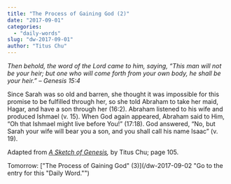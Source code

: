 ```yaml
---
title: "The Process of Gaining God (2)"
date: "2017-09-01"
categories: 
  - "daily-words"
slug: "dw-2017-09-01"
author: "Titus Chu"
---
```


_Then behold, the word of the Lord came to him, saying, “This man will not be your heir; but one who will come forth from your own body, he shall be your heir.”_ _– Genesis 15:4_

Since Sarah was so old and barren, she thought it was impossible for this promise to be fulfilled through her, so she told Abraham to take her maid, Hagar, and have a son through her (16:2). Abraham listened to his wife and produced Ishmael (v. 15). When God again appeared, Abraham said to Him, “Oh that Ishmael might live before You!” (17:18). God answered, “No, but Sarah your wife will bear you a son, and you shall call his name Isaac” (v. 19).

Adapted from _[A Sketch of Genesis](/book-gen-sketch "Go to the listing for this book."),_ by Titus Chu; page 105.

Tomorrow: ["The Process of Gaining God" (3)](/dw-2017-09-02 "Go to the entry for this "Daily Word."")
